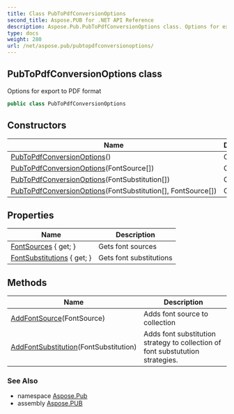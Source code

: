 ```yaml
---
title: Class PubToPdfConversionOptions
second_title: Aspose.PUB for .NET API Reference
description: Aspose.Pub.PubToPdfConversionOptions class. Options for export to PDF format
type: docs
weight: 280
url: /net/aspose.pub/pubtopdfconversionoptions/
---
```

## PubToPdfConversionOptions class

Options for export to PDF format

```csharp
public class PubToPdfConversionOptions
```

## Constructors

| Name | Description |
| --- | --- |
| [PubToPdfConversionOptions](pubtopdfconversionoptions/#constructor)() | Constructor |
| [PubToPdfConversionOptions](pubtopdfconversionoptions/#constructor_1)(FontSource[]) | Constructor |
| [PubToPdfConversionOptions](pubtopdfconversionoptions/#constructor_2)(FontSubstitution[]) | Constructor |
| [PubToPdfConversionOptions](pubtopdfconversionoptions/#constructor_3)(FontSubstitution[], FontSource[]) | Constructor |

## Properties

| Name | Description |
| --- | --- |
| [FontSources](../../aspose.pub/pubtopdfconversionoptions/fontsources/) { get; } | Gets font sources |
| [FontSubstitutions](../../aspose.pub/pubtopdfconversionoptions/fontsubstitutions/) { get; } | Gets font substitutions |

## Methods

| Name | Description |
| --- | --- |
| [AddFontSource](../../aspose.pub/pubtopdfconversionoptions/addfontsource/)(FontSource) | Adds font source to collection |
| [AddFontSubstitution](../../aspose.pub/pubtopdfconversionoptions/addfontsubstitution/)(FontSubstitution) | Adds font substitution strategy to collection of font substutution strategies. |

### See Also

* namespace [Aspose.Pub](../../aspose.pub/)
* assembly [Aspose.PUB](../../)


